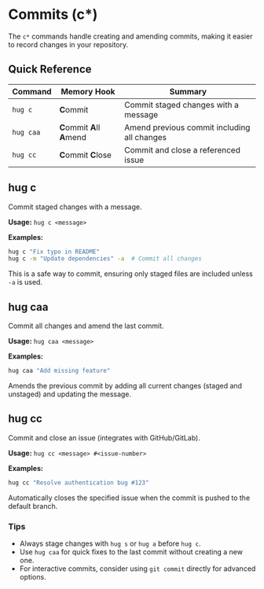 # Commits (c*)

The `c*` commands handle creating and amending commits, making it easier to record changes in your repository.

## Quick Reference

| Command | Memory Hook | Summary |
| --- | --- | --- |
| `hug c` | **C**ommit | Commit staged changes with a message |
| `hug caa` | **C**ommit **A**ll **A**mend | Amend previous commit including all changes |
| `hug cc` | **C**ommit **C**lose | Commit and close a referenced issue |

## hug c

Commit staged changes with a message.

**Usage:** `hug c <message>`

**Examples:**
```bash
hug c "Fix typo in README"
hug c -m "Update dependencies" -a  # Commit all changes
```

This is a safe way to commit, ensuring only staged files are included unless `-a` is used.

## hug caa

Commit all changes and amend the last commit.

**Usage:** `hug caa <message>`

**Examples:**
```bash
hug caa "Add missing feature"
```

Amends the previous commit by adding all current changes (staged and unstaged) and updating the message.

## hug cc

Commit and close an issue (integrates with GitHub/GitLab).

**Usage:** `hug cc <message> #<issue-number>`

**Examples:**
```bash
hug cc "Resolve authentication bug #123"
```

Automatically closes the specified issue when the commit is pushed to the default branch.

### Tips
- Always stage changes with `hug s` or `hug a` before `hug c`.
- Use `hug caa` for quick fixes to the last commit without creating a new one.
- For interactive commits, consider using `git commit` directly for advanced options.
